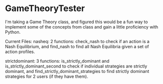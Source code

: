# GameTheoryTester

I'm taking a Game Theory class, and figured this would be a fun way to 
implement some of the concepts from class and gain a little proficiency with Python.

Current Files:
nasheq: 2 functions: check_nash to check if an action is a Nash Equilibrium, 
    and find_nash to find all Nash Equilibria given a set of action profiles.

strictdominant: 3 functions: is_strictly_dominant and is_strictly_dominant_second to check if individual strategies are strictly dominant, and find_strictly_dominant_strategies to find strictly dominant strategies for 2 users (if they have them).
